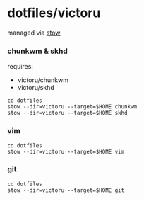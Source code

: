 # dotfiles/victoru

managed via [stow](https://www.gnu.org/software/stow/stow.html)

### chunkwm & skhd
requires:
- victoru/chunkwm
- victoru/skhd

```shell
cd dotfiles
stow --dir=victoru --target=$HOME chunkwm
stow --dir=victoru --target=$HOME skhd
```

### vim
```shell
cd dotfiles
stow --dir=victoru --target=$HOME vim
```

### git

```shell
cd dotfiles
stow --dir=victoru --target=$HOME git
```
